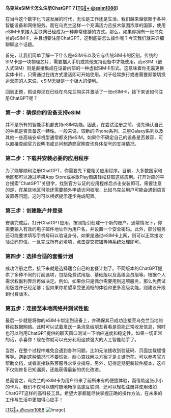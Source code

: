 **乌克兰eSIM卡怎么注册ChatGPT？[[TG💪+ @esim1088](https://t.me/s/esim1088)]**

在当今这个数字化飞速发展的时代，无论是工作还是生活，我们越来越依赖于各种智能设备和网络服务。而在乌克兰这样一个充满活力且技术氛围浓厚的国家，使用eSIM卡来接入互联网已经成为一种非常便捷的方式。那么，如果你拥有一张乌克兰的eSIM卡，并且想要注册ChatGPT，这到底要怎么操作呢？今天我们就来详细聊聊这个话题。

首先，让我们简单了解一下什么是eSIM卡以及它与传统SIM卡的区别。传统的SIM卡是一块物理芯片，需要插入手机或其他支持设备中才能使用。而eSIM（嵌入式SIM）则是直接集成在设备内部的一种虚拟SIM卡形式。这意味着你无需更换实体卡片，只需通过在线方式激活即可开始使用。对于经常旅行或者需要频繁切换运营商的人来说，eSIM无疑是一个极大的便利。

回到正题，假设你现在已经在乌克兰购买并激活了一张eSIM卡，接下来该如何注册ChatGPT呢？

### 第一步：确保你的设备支持eSIM

并不是所有的智能手机都支持eSIM功能。因此，在尝试注册之前，请先确认自己的手机是否具备这一特性。一般来说，较新的iPhone系列、三星Galaxy系列以及其他一些高端安卓机型通常都支持eSIM。如果你不确定自己的设备是否兼容，可以直接查阅官方说明书或访问制造商官网查询具体型号的支持情况。

### 第二步：下载并安装必要的应用程序

为了能够顺利注册ChatGPT，你需要先下载相关应用程序。目前，大多数国家和地区都可以通过苹果App Store或谷歌Play商店轻松获取这些应用。打开对应的平台搜索“ChatGPT”关键字，找到官方认证的应用程序后点击安装即可。需要注意的是，在某些地区可能还需要额外申请访问权限，比如乌克兰用户可能会遇到语言设置等问题，这时可以根据提示逐步完成配置。

### 第三步：创建账户并登录

安装完成后，打开ChatGPT应用，按照指引创建一个新的账户。通常情况下，你需要输入有效的电子邮件地址作为用户名，并设置一个安全密码。此外，部分服务还可能要求填写手机号码以验证身份。如果是通过eSIM卡上网，则可以正常接收验证码短信。一旦完成所有必填项，点击提交按钮等待系统处理即可。

### 第四步：选择合适的套餐计划

成功注册之后，接下来就是选择适合自己的套餐计划了。不同版本的ChatGPT提供了多种不同的订阅选项，包括免费试用版、基础版以及高级会员版等。根据个人需求权衡利弊后再做决定。例如，如果你只是偶尔需要用到这项服务，那么免费试用版或许已经足够；但如果你希望享受更流畅的体验和更多高级功能，则建议升级到付费版本。

### 第五步：连接至本地网络并测试性能

最后一步就是将你的eSIM卡绑定到设备上，并确保其已成功连接至乌克兰当地的移动数据网络。此时可以试着发送一条消息给朋友看看是否能正常收发信息，同时也可以利用ChatGPT提供的聊天窗口测试一下响应速度和稳定性。如果一切正常的话，恭喜你！现在你就可以充分利用这款强大的人工智能助手了。

当然，在整个过程中难免会遇到各种问题，比如无法接收到验证码、页面加载缓慢等等。遇到这种情况时不要慌张，耐心查找解决方案才是关键所在。可以参考官方帮助文档，或者直接联系客服寻求专业指导。另外，记得定期更新软件版本，这样不仅能修复已知漏洞，还能获得最新的优化改进。

总而言之，乌克兰的eSIM卡为用户带来了前所未有的便捷体验，而借助这张小小的卡片，我们不仅可以随时随地畅享高速互联网，还可以轻松注册并使用诸如ChatGPT这样的高科技工具。希望大家都能尽快掌握正确的操作方法，在未来的工作与生活中更加得心应手！

[[TG💪+ @esim1088](https://t.me/s/esim1088) ![Image](https://i.postimg.cc/4NQfJmqS/Snipaste-2025-05-13-00-14-12.png)]